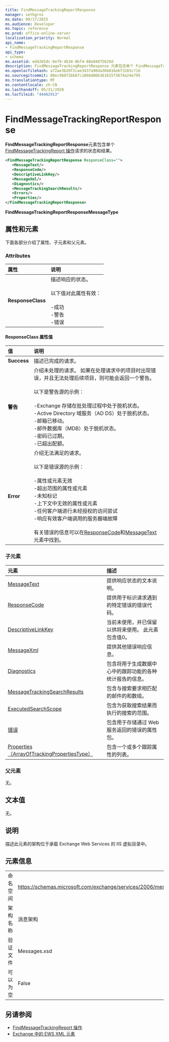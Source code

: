```yaml
---
title: FindMessageTrackingReportResponse
manager: sethgros
ms.date: 09/17/2015
ms.audience: Developer
ms.topic: reference
ms.prod: office-online-server
localization_priority: Normal
api_name:
- FindMessageTrackingReportResponse
api_type:
- schema
ms.assetid: ed4265dc-0e79-4b34-8bf4-88a94875629d
description: FindMessageTrackingReportResponse 元素包含单个 FindMessageTrackingReport 操作请求的状态和结果。
ms.openlocfilehash: a72ae3b20f2cae3d37a90da36b816e6f3265c716
ms.sourcegitcommit: 88ec988f2bb67c1866d06b361615f3674a24e795
ms.translationtype: MT
ms.contentlocale: zh-CN
ms.lasthandoff: 05/31/2020
ms.locfileid: "44462913"
---
```

# <a name="findmessagetrackingreportresponse"></a>FindMessageTrackingReportResponse

**FindMessageTrackingReportResponse**元素包含单个[FindMessageTrackingReport 操作](findmessagetrackingreport-operation.md)请求的状态和结果。 
  
```xml
<FindMessageTrackingReportResponse ResponseClass="">
   <MessageText/>
   <ResponseCode/>
   <DescriptiveLinkKey/>
   <MessageXml/>
   <Diagnostics/>
   <MessageTrackingSearchResults/>
   <Errors/>
   <Properties/>
</FindMessageTrackingReportResponse>
```

 **FindMessageTrackingReportResponseMessageType**
## <a name="attributes-and-elements"></a>属性和元素

下面各部分介绍了属性、子元素和父元素。
  
### <a name="attributes"></a>Attributes

|**属性**|**说明**|
|:-----|:-----|
|**ResponseClass** <br/> | 描述响应的状态。<br/><br/> 以下值对此属性有效：  <br/><br/>-成功  <br/>-警告  <br/>-错误  <br/> |
   
#### <a name="responseclass-attribute-values"></a>ResponseClass 属性值

|**值**|**说明**|
|:-----|:-----|
|**Success** <br/> |描述已完成的请求。  <br/> |
|**警告** <br/> | 介绍未处理的请求。 如果在处理请求中的项目时出现错误，并且无法处理后续项目，则可能会返回一个警告。 <br/><br/>以下是警告源的示例： <br/> <br/>-Exchange 存储在批处理过程中处于脱机状态。  <br/>-Active Directory 域服务（AD DS）处于脱机状态。  <br/>-邮箱已移动。  <br/>-邮件数据库（MDB）处于脱机状态。  <br/>-密码已过期。  <br/>-已超出配额。  <br/> |
|**Error** <br/> | 介绍无法满足的请求。 <br/><br/>以下是错误源的示例：  <br/><br/>-属性或元素无效  <br/>-超出范围的属性或元素  <br/>-未知标记  <br/>-上下文中无效的属性或元素  <br/>-任何客户端进行未经授权的访问尝试  <br/>-响应有效客户端调用的服务器端故障  <br/><br/>  有关错误的信息可以在[ResponseCode](responsecode.md)和[MessageText](messagetext.md)元素中找到。  <br/> |
   
### <a name="child-elements"></a>子元素

|**元素**|**描述**|
|:-----|:-----|
|[MessageText](messagetext.md) <br/> |提供响应状态的文本说明。  <br/> |
|[ResponseCode](responsecode.md) <br/> |提供用于标识请求遇到的特定错误的错误代码。  <br/> |
|[DescriptiveLinkKey](descriptivelinkkey.md) <br/> |当前未使用，并已保留以供将来使用。 此元素包含值0。  <br/> |
|[MessageXml](messagexml.md) <br/> |提供其他错误响应信息。  <br/> |
|[Diagnostics](diagnostics.md) <br/> |包含将用于生成数据中心中的跟踪功能的各种统计报告的信息。  <br/> |
|[MessageTrackingSearchResults](messagetrackingsearchresults.md) <br/> |包含与搜索要求相匹配的邮件的和数组。  <br/> |
|[ExecutedSearchScope](executedsearchscope.md) <br/> |包含为获取搜索结果而执行的搜索的范围。  <br/> |
|[错误](errors-ex15websvcsotherref.md) <br/> |包含用于存储通过 Web 服务返回的错误的属性包。  <br/> |
|[Properties （ArrayOfTrackingPropertiesType）](properties-arrayoftrackingpropertiestype.md) <br/> |包含一个或多个跟踪属性的列表。  <br/> |
   
### <a name="parent-elements"></a>父元素

无。
  
## <a name="text-value"></a>文本值

无。
  
## <a name="remarks"></a>说明

描述此元素的架构位于承载 Exchange Web Services 的 IIS 虚拟目录中。
  
## <a name="element-information"></a>元素信息

|||
|:-----|:-----|
|命名空间  <br/> |https://schemas.microsoft.com/exchange/services/2006/messages  <br/> |
|架构名称  <br/> |消息架构  <br/> |
|验证文件  <br/> |Messages.xsd  <br/> |
|可以为空  <br/> |False  <br/> |
   
## <a name="see-also"></a>另请参阅

- [FindMessageTrackingReport 操作](findmessagetrackingreport-operation.md)
- [Exchange 中的 EWS XML 元素](ews-xml-elements-in-exchange.md)

